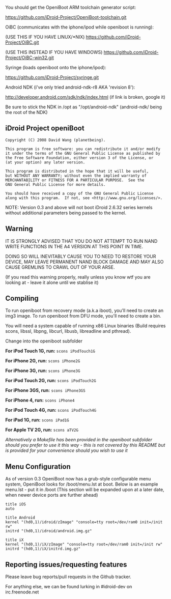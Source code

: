 You should get the OpeniBoot ARM toolchain generator script:

https://github.com/iDroid-Project/OpeniBoot-toolchain.git

OiBC (communicates with the iphone/ipod while openiboot is running):

(USE THIS IF YOU HAVE LINUX/*NIX) https://github.com/iDroid-Project/OiBC.git

(USE THIS INSTEAD IF YOU HAVE WINDOWS) https://github.com/iDroid-Project/OiBC-win32.git

Syringe (loads openiboot onto the iphone/ipod):

https://github.com/iDroid-Project/syringe.git

Android NDK (i've only tried android-ndk-r8 AKA 'revision 8'):

http://developer.android.com/sdk/ndk/index.html (if link is broken, google it)

Be sure to stick the NDK in /opt as "/opt/android-ndk" (android-ndk/ being the root of the NDK)

iDroid Project openiBoot
---------------------------------------------------
	Copyright (C) 2008 David Wang (planetbeing).

    This program is free software: you can redistribute it and/or modify
    it under the terms of the GNU General Public License as published by
    the Free Software Foundation, either version 3 of the License, or
    (at your option) any later version.

    This program is distributed in the hope that it will be useful,
    but WITHOUT ANY WARRANTY; without even the implied warranty of
    MERCHANTABILITY or FITNESS FOR A PARTICULAR PURPOSE.  See the
    GNU General Public License for more details.

    You should have received a copy of the GNU General Public License
    along with this program.  If not, see <http://www.gnu.org/licenses/>.

NOTE: Version 0.3 and above will not boot iDroid 2.6.32 series kernels without additional parameters being passed to the kernel.

Warning
---------------------------------------------------
IT IS STRONGLY ADVISED THAT YOU DO NOT ATTEMPT TO RUN NAND WRITE FUNCTIONS IN THE A4 VERSION AT THIS POINT IN TIME.

DOING SO WILL INEVITABLY CAUSE YOU TO NEED TO RESTORE YOUR DEVICE, MAY LEAVE PERMANENT NAND BLOCK DAMAGE AND MAY ALSO CAUSE GREMLINS TO CRAWL OUT OF YOUR ARSE.

(If you read this warning properly, really unless you know wtf you are looking at - leave it alone until we stablise it)

Compiling
---------------------------------------------------
To run openiboot from recovery mode (a.k.a iboot), you’ll need to create an img3 image.
To run openiboot from DFU mode, you'll need to create a bin.

You will need a system capable of running x86 Linux binaries (Build requires scons, libssl, libpng, libcurl, libusb, libreadline and pthread). 

Change into the openiboot subfolder

**For iPod Touch 1G, run:**
`scons iPodTouch1G`

**For iPhone 2G, run:**
`scons iPhone2G`

**For iPhone 3G, run:**
`scons iPhone3G`

**For iPod Touch 2G, run:**
`scons iPodTouch2G`

**For iPhone 3GS, run:**
`scons iPhone3GS`

**For iPhone 4, run:**
`scons iPhone4`

**For iPod Touch 4G, run:**
`scons iPodTouch4G`

**For iPad 1G, run:**
`scons iPad1G`

**For Apple TV 2G, run:**
`scons aTV2G`

*Alternatively a Makefile has been provided in the openiboot subfolder should you prefer to use it this way - this is not covered by this README but is provided for your convenience should you wish to use it*

Menu Configuration
---------------------------------------------------
As of version 0.3 OpeniBoot now has a grub-style configurable menu system, OpeniBoot looks for /boot/menu.lst at boot.
Below is an example menu.lst - put it in /boot (This section will be expanded upon at a later date, when newer device ports are further ahead)

	title iOS
	auto

	title Android
	kernel "(hd0,1)/idroid/zImage" "console=tty root=/dev/ram0 init=/init rw"
	initrd "(hd0,1)/idroid/android.img.gz"

	title iX
	kernel "(hd0,1)/iX/zImage" "console=tty root=/dev/ram0 init=/init rw"
	initrd "(hd0,1)/iX/initrd.img.gz"


Reporting issues/requesting features
--------------------------------------------------
Please leave bug reports/pull requests in the Github tracker.

For anything else, we can be found lurking in #idroid-dev on irc.freenode.net
